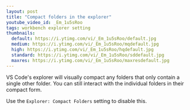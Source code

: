 ```yaml
---
layout: post
title: "Compact folders in the explorer"
youtube_video_id: _Em_1u5sRoo
tags: workbench explorer setting
thumbnails:
  default: https://i.ytimg.com/vi/_Em_1u5sRoo/default.jpg
  medium: https://i.ytimg.com/vi/_Em_1u5sRoo/mqdefault.jpg
  high: https://i.ytimg.com/vi/_Em_1u5sRoo/hqdefault.jpg
  standard: https://i.ytimg.com/vi/_Em_1u5sRoo/sddefault.jpg
  maxres: https://i.ytimg.com/vi/_Em_1u5sRoo/maxresdefault.jpg
---
```


VS Code's explorer will visually compact any folders that only contain a single other folder. You can still interact with the individual folders in their compact form.

Use the `Explorer: Compact Folders` setting to disable this.
